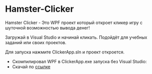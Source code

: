 # Hamster-Clicker
Hamster Clicker - Это WPF проект который откроет кликер игру с шуточной возможностью вывода денег!

Загружай в Visual Studio и начинай кликать.
Подойдёт для учебных заданий или своих проектов.

Для запуска нажмите ClickerApp.sln и проект откроется.

- Скомпилировал WPF в ClickerApp.exe запуска без Visual Studio:
- Скачай по [ссылке](https://github.com/Sergey0066/Hamster-Clicker/releases/tag/ClickerAppExe)
